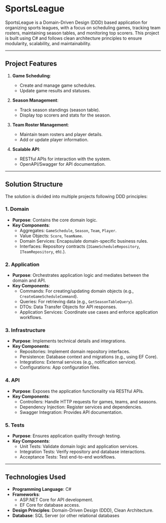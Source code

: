 # SportsLeague

SportsLeague is a Domain-Driven Design (DDD) based application for organizing sports leagues, with a focus on scheduling games, tracking team rosters, maintaining season tables, and monitoring top scorers. This project is built using C# and follows clean architecture principles to ensure modularity, scalability, and maintainability.

---

## **Project Features**

1. **Game Scheduling**:
   - Create and manage game schedules.
   - Update game results and statuses.

2. **Season Management**:
   - Track season standings (season table).
   - Display top scorers and stats for the season.

3. **Team Roster Management**:
   - Maintain team rosters and player details.
   - Add or update player information.

4. **Scalable API**:
   - RESTful APIs for interaction with the system.
   - OpenAPI/Swagger for API documentation.

---

## **Solution Structure**

The solution is divided into multiple projects following DDD principles:

### **1. Domain**
- **Purpose**: Contains the core domain logic.
- **Key Components**:
  - Aggregates: `GameSchedule`, `Season`, `Team`, `Player`.
  - Value Objects: `Score`, `TeamName`.
  - Domain Services: Encapsulate domain-specific business rules.
  - Interfaces: Repository contracts (`IGameScheduleRepository`, `ITeamRepository`, etc.).

### **2. Application**
- **Purpose**: Orchestrates application logic and mediates between the domain and API.
- **Key Components**:
  - Commands: For creating/updating domain objects (e.g., `CreateGameScheduleCommand`).
  - Queries: For retrieving data (e.g., `GetSeasonTableQuery`).
  - DTOs: Data Transfer Objects for API responses.
  - Application Services: Coordinate use cases and enforce application workflows.

### **3. Infrastructure**
- **Purpose**: Implements technical details and integrations.
- **Key Components**:
  - Repositories: Implement domain repository interfaces.
  - Persistence: Database context and migrations (e.g., using EF Core).
  - Integrations: External services (e.g., notification service).
  - Configurations: App configuration files.

### **4. API**
- **Purpose**: Exposes the application functionality via RESTful APIs.
- **Key Components**:
  - Controllers: Handle HTTP requests for games, teams, and seasons.
  - Dependency Injection: Register services and dependencies.
  - Swagger Integration: Provides API documentation.

### **5. Tests**
- **Purpose**: Ensures application quality through testing.
- **Key Components**:
  - Unit Tests: Validate domain logic and application services.
  - Integration Tests: Verify repository and database interactions.
  - Acceptance Tests: Test end-to-end workflows.

---

## **Technologies Used**

- **Programming Language**: C#
- **Frameworks**: 
  - ASP.NET Core for API development.
  - EF Core for database access.
- **Design Principles**: Domain-Driven Design (DDD), Clean Architecture.
- **Database**: SQL Server (or other relational databases